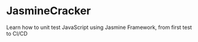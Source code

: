 # JasmineCracker
Learn how to unit test JavaScript using Jasmine Framework, from first test to CI/CD
